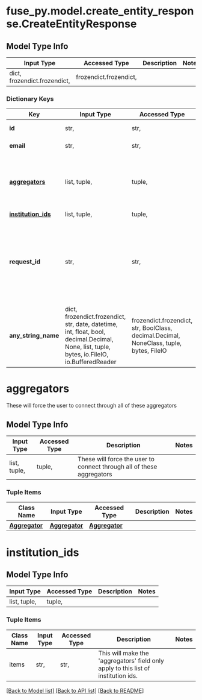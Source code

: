 # fuse_py.model.create_entity_response.CreateEntityResponse

## Model Type Info
Input Type | Accessed Type | Description | Notes
------------ | ------------- | ------------- | -------------
dict, frozendict.frozendict,  | frozendict.frozendict,  |  | 

### Dictionary Keys
Key | Input Type | Accessed Type | Description | Notes
------------ | ------------- | ------------- | ------------- | -------------
**id** | str,  | str,  | Id of the entity | [optional] 
**email** | str,  | str,  | Email of the entity | [optional] 
**[aggregators](#aggregators)** | list, tuple,  | tuple,  | These will force the user to connect through all of these aggregators | [optional] 
**[institution_ids](#institution_ids)** | list, tuple,  | tuple,  |  | [optional] 
**request_id** | str,  | str,  | An identifier that is exclusive to the request and can serve as a means for investigating and resolving issues. | [optional] 
**any_string_name** | dict, frozendict.frozendict, str, date, datetime, int, float, bool, decimal.Decimal, None, list, tuple, bytes, io.FileIO, io.BufferedReader | frozendict.frozendict, str, BoolClass, decimal.Decimal, NoneClass, tuple, bytes, FileIO | any string name can be used but the value must be the correct type | [optional]

# aggregators

These will force the user to connect through all of these aggregators

## Model Type Info
Input Type | Accessed Type | Description | Notes
------------ | ------------- | ------------- | -------------
list, tuple,  | tuple,  | These will force the user to connect through all of these aggregators | 

### Tuple Items
Class Name | Input Type | Accessed Type | Description | Notes
------------- | ------------- | ------------- | ------------- | -------------
[**Aggregator**](Aggregator.md) | [**Aggregator**](Aggregator.md) | [**Aggregator**](Aggregator.md) |  | 

# institution_ids

## Model Type Info
Input Type | Accessed Type | Description | Notes
------------ | ------------- | ------------- | -------------
list, tuple,  | tuple,  |  | 

### Tuple Items
Class Name | Input Type | Accessed Type | Description | Notes
------------- | ------------- | ------------- | ------------- | -------------
items | str,  | str,  | This will make the &#x27;aggregators&#x27; field only apply to this list of institution ids. | 

[[Back to Model list]](../../README.md#documentation-for-models) [[Back to API list]](../../README.md#documentation-for-api-endpoints) [[Back to README]](../../README.md)

